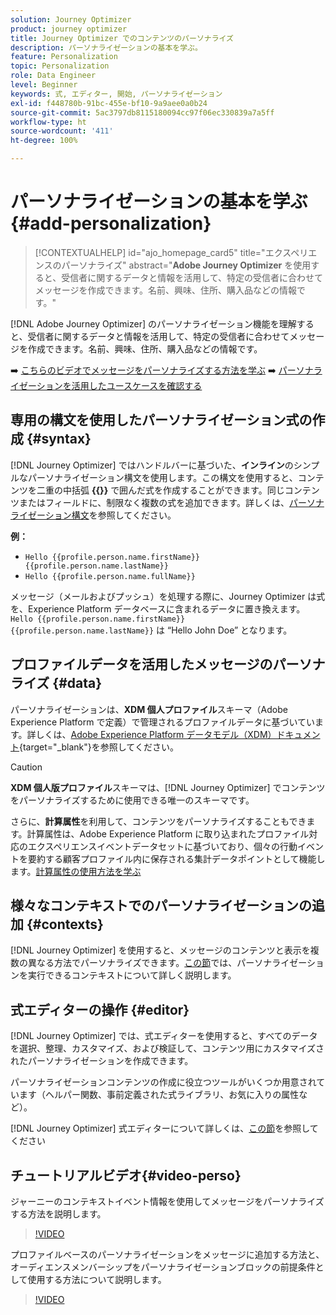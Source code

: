 ```yaml
---
solution: Journey Optimizer
product: journey optimizer
title: Journey Optimizer でのコンテンツのパーソナライズ
description: パーソナライゼーションの基本を学ぶ。
feature: Personalization
topic: Personalization
role: Data Engineer
level: Beginner
keywords: 式, エディター, 開始, パーソナライゼーション
exl-id: f448780b-91bc-455e-bf10-9a9aee0a0b24
source-git-commit: 5ac3797db8115180094cc97f06ec330839a7a5ff
workflow-type: ht
source-wordcount: '411'
ht-degree: 100%

---
```


# パーソナライゼーションの基本を学ぶ{#add-personalization}

>[!CONTEXTUALHELP]
>id="ajo_homepage_card5"
>title="エクスペリエンスのパーソナライズ"
>abstract="**Adobe Journey Optimizer** を使用すると、受信者に関するデータと情報を活用して、特定の受信者に合わせてメッセージを作成できます。名前、興味、住所、購入品などの情報です。"


[!DNL Adobe Journey Optimizer] のパーソナライゼーション機能を理解すると、受信者に関するデータと情報を活用して、特定の受信者に合わせてメッセージを作成できます。名前、興味、住所、購入品などの情報です。

➡️ [こちらのビデオでメッセージをパーソナライズする方法を学ぶ](#video-perso)
➡️ [パーソナライゼーションを活用したユースケースを確認する](personalization-use-case.md)

## 専用の構文を使用したパーソナライゼーション式の作成 {#syntax}

[!DNL Journey Optimizer] ではハンドルバーに基づいた、**インライン**&#x200B;のシンプルなパーソナライゼーション構文を使用します。この構文を使用すると、コンテンツを二重の中括弧 **{{}}** で囲んだ式を作成することができます。同じコンテンツまたはフィールドに、制限なく複数の式を追加できます。詳しくは、[パーソナライゼーション構文](personalization-syntax.md)を参照してください。

**例：**

* `Hello {{profile.person.name.firstName}} {{profile.person.name.lastName}}`
* `Hello {{profile.person.name.fullName}}`

メッセージ（メールおよびプッシュ）を処理する際に、Journey Optimizer は式を、Experience Platform データベースに含まれるデータに置き換えます。`Hello {{profile.person.name.firstName}} {{profile.person.name.lastName}}` は “Hello John Doe” となります。

## プロファイルデータを活用したメッセージのパーソナライズ {#data}

パーソナライゼーションは、**XDM 個人プロファイル**&#x200B;スキーマ（Adobe Experience Platform で定義）で管理されるプロファイルデータに基づいています。詳しくは、[Adobe Experience Platform データモデル（XDM）ドキュメント](https://experienceleague.adobe.com/docs/experience-platform/xdm/home.html?lang=ja){target="_blank"}を参照してください。

>[!CAUTION]
>**XDM 個人版プロファイル**&#x200B;スキーマは、[!DNL Journey Optimizer] でコンテンツをパーソナライズするために使用できる唯一のスキーマです。

さらに、**計算属性**&#x200B;を利用して、コンテンツをパーソナライズすることもできます。計算属性は、Adobe Experience Platform に取り込まれたプロファイル対応のエクスペリエンスイベントデータセットに基づいており、個々の行動イベントを要約する顧客プロファイル内に保存される集計データポイントとして機能します。[計算属性の使用方法を学ぶ](../audience/computed-attributes.md)

## 様々なコンテキストでのパーソナライゼーションの追加 {#contexts}

[!DNL Journey Optimizer] を使用すると、メッセージのコンテンツと表示を複数の異なる方法でパーソナライズできます。[この節](personalization-contexts.md)では、パーソナライゼーションを実行できるコンテキストについて詳しく説明します。

## 式エディターの操作 {#editor}

[!DNL Journey Optimizer] では、式エディターを使用すると、すべてのデータを選択、整理、カスタマイズ、および検証して、コンテンツ用にカスタマイズされたパーソナライゼーションを作成できます。

パーソナライゼーションコンテンツの作成に役立つツールがいくつか用意されています（ヘルパー関数、事前定義された式ライブラリ、お気に入りの属性など）。

[!DNL Journey Optimizer] 式エディターについて詳しくは、[この節](personalization-build-expressions.md)を参照してください

## チュートリアルビデオ{#video-perso}

ジャーニーのコンテキストイベント情報を使用してメッセージをパーソナライズする方法を説明します。

>[!VIDEO](https://video.tv.adobe.com/v/334165?quality=12)

プロファイルベースのパーソナライゼーションをメッセージに追加する方法と、オーディエンスメンバーシップをパーソナライゼーションブロックの前提条件として使用する方法について説明します。

>[!VIDEO](https://video.tv.adobe.com/v/334078?quality=12)

